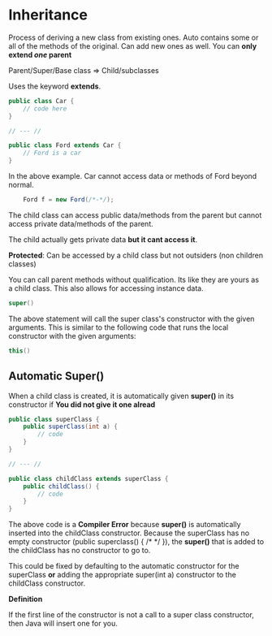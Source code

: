 # Inheritance

Process of deriving a new class from existing ones. Auto contains some or all of the methods of the original. Can add new ones as well. You can **only extend *one* parent**

Parent/Super/Base class => Child/subclasses

Uses the keyword **extends**.

```java
public class Car {
    // code here
}

// --- //

public class Ford extends Car {
    // Ford is a car
}
```

In the above example. Car cannot access data or methods of Ford beyond normal.

```java
    Ford f = new Ford(/*-*/);
```

The child class can access public data/methods from the parent but cannot access private data/methods of the parent.

The child actually gets private data **but it cant access it**.

**Protected**: Can be accessed by a child class but not outsiders (non children classes)

You can call parent methods without qualification. Its like they are yours as a child class. This also allows for accessing instance data.

```java
super()
```
The above statement will call the super class's constructor with the given arguments. This is similar to the following code that runs the local constructor with the given arguments:
```java
this()
```

## Automatic Super()

When a child class is created, it is automatically given **super()** in its constructor if **You did not give it one alread**

```java
public class superClass {
    public superClass(int a) {
        // code
    }
}

// --- //

public class childClass extends superClass {
    public childClass() {
        // code
    }
}
```

The above code is a **Compiler Error** because **super()** is automatically inserted into the childClass constructor. Because the superClass has no empty constructor (public superclass() { /* */ }), the **super()** that is added to the childClass has no constructor to go to. 

This could be fixed by defaulting to the automatic constructor for the superClass **or** adding the appropriate super(int a) constructor to the childClass constructor.

**Definition**

If the first line of the constructor is not a call to a super class constructor, then Java will insert one for you.

